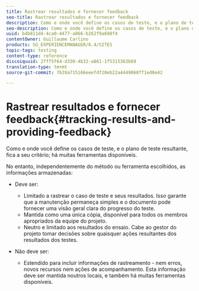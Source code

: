 ```yaml
---
title: Rastrear resultados e fornecer feedback
seo-title: Rastrear resultados e fornecer feedback
description: Como e onde você define os casos de teste, e o plano de teste resultante, fica a seu critério
seo-description: Como e onde você define os casos de teste, e o plano de teste resultante, fica a seu critério
uuid: b4b811d4-4ca0-4477-a866-b262f9a698f4
contentOwner: Guillaume Carlino
products: SG_EXPERIENCEMANAGER/6.4/SITES
topic-tags: testing
content-type: reference
discoiquuid: 2fff5f64-d330-4b32-a861-1f5315363b69
translation-type: tm+mt
source-git-commit: 7b39a715166eeefdf20eb22a4449068ff1ed0e42

---
```



# Rastrear resultados e fornecer feedback{#tracking-results-and-providing-feedback}

Como e onde você define os casos de teste, e o plano de teste resultante, fica a seu critério; há muitas ferramentas disponíveis.

No entanto, independentemente do método ou ferramenta escolhidos, as informações armazenadas:

* Deve ser:

   * Limitado a rastrear o caso de teste e seus resultados. Isso garante que a manutenção permaneça simples e o documento pode fornecer uma visão geral clara do progresso do teste.
   * Mantida como uma única cópia, disponível para todos os membros apropriados da equipe do projeto.
   * Neutro e limitado aos resultados do ensaio. Cabe ao gestor do projeto tomar decisões sobre quaisquer ações resultantes dos resultados dos testes.

* Não deve ser:

   * Estendido para incluir informações de rastreamento - nem erros, novos recursos nem ações de acompanhamento. Esta informação deve ser mantida noutros locais, e também há muitas ferramentas disponíveis.

